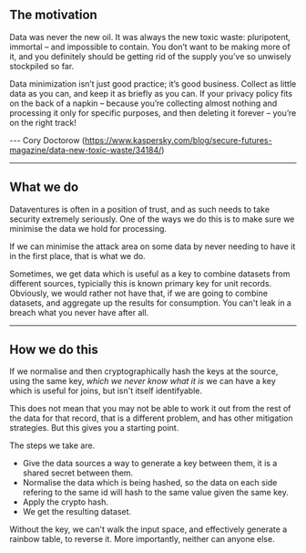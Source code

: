 ## The motivation

Data was never the new oil. It was always the new toxic waste: pluripotent, immortal – and impossible to contain. You don’t want to be making more of it, and you definitely should be getting rid of the supply you’ve so unwisely stockpiled so far.

Data minimization isn’t just good practice; it’s good business. Collect as little data as you can, and keep it as briefly as you can. If your privacy policy fits on the back of a napkin – because you’re collecting almost nothing and processing it only for specific purposes, and then deleting it forever – you’re on the right track!

--- Cory Doctorow (https://www.kaspersky.com/blog/secure-futures-magazine/data-new-toxic-waste/34184/)

---

## What we do

Dataventures is often in a position of trust, and as such needs to take security extremely seriously. One of the ways we do this is to make sure we minimise the data we hold for processing.

If we can minimise the attack area on some data by never needing to have it in the first place, that is what we do.

Sometimes, we get data which is useful as a key to combine datasets from different sources, typicially this is known primary key for unit records. Obviously, we would rather not have that, if we are going to combine datasets, and aggregate up the results for consumption. You can't leak in a breach what you never have after all.

---

## How we do this

If we normalise and then cryptographically hash the keys at the source, using the same key, _which we never know what it is_ we can have a key which is useful for joins, but isn't itself identifyable. 

This does not mean that you may not be able to work it out from the rest of the data for that record, that is a different problem, and has other mitigation strategies. But this gives you a starting point.

The steps we take are.

* Give the data sources a way to generate a key between them, it is a shared secret between them. 
* Normalise the data which is being hashed, so the data on each side refering to the same id will hash to the same value given the same key.
* Apply the crypto hash.
* We get the resulting dataset.

Without the key, we can't walk the input space, and effectively generate a rainbow table, to reverse it. More importantly, neither can anyone else.
